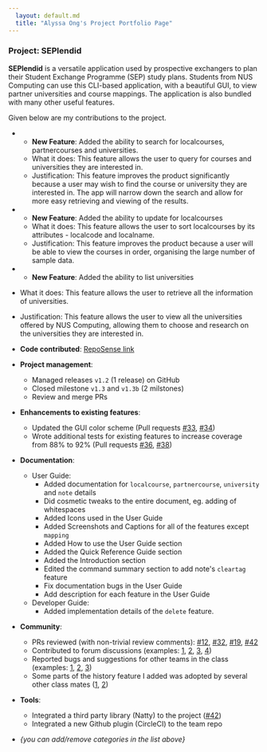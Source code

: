 ```yaml
---
  layout: default.md
  title: "Alyssa Ong's Project Portfolio Page"
---
```


### Project: SEPlendid

**SEPlendid** is a versatile application used by prospective exchangers to plan their Student Exchange Programme (SEP)
study plans. Students from NUS Computing can use this CLI-based application, with a beautiful GUI, to view partner
universities and course mappings. The application is also bundled with many other useful features.

Given below are my contributions to the project.

* * **New Feature**: Added the ability to search for localcourses, partnercourses and universities.
  * What it does: This feature allows the user to query for courses and universities they are interested in.
  * Justification: This feature improves the product significantly because a user may wish to find the course or 
    university they are interested in. The app will narrow down the search and allow for more easy retrieving and
    viewing of the results.

* * **New Feature**: Added the ability to update for localcourses
  * What it does: This feature allows the user to sort localcourses by its attributes - localcode and localname.
  * Justification: This feature improves the product because a user will be able to view the courses in order, 
    organising the large number of sample data.

* * **New Feature**: Added the ability to list universities
* What it does: This feature allows the user to retrieve all the information of universities.
* Justification: This feature allows the user to view all the universities offered by NUS Computing, allowing them to 
  choose and research on the universities they are interested in.


* **Code contributed**: [RepoSense link](https://nus-cs2103-ay2324s1.github.io/tp-dashboard/?search=alyssaongyx&breakdown=false&sort=groupTitle%20dsc&sortWithin=title&since=2023-09-22&timeframe=commit&mergegroup=&groupSelect=groupByRepos)

* **Project management**:
  * Managed releases `v1.2` (1 release) on GitHub
  * Closed milestone `v1.3` and `v1.3b` (2 milstones)
  * Review and merge PRs

* **Enhancements to existing features**:
  * Updated the GUI color scheme (Pull requests [\#33](), [\#34]())
  * Wrote additional tests for existing features to increase coverage from 88% to 92% (Pull requests [\#36](), [\#38]())

* **Documentation**:
  * User Guide:
    * Added documentation for `localcourse`, `partnercourse`, `university` and `note` details 
    * Did cosmetic tweaks to the entire document, eg. adding of whitespaces
    * Added Icons used in the User Guide
    * Added Screenshots and Captions for all of the features except `mapping`
    * Added How to use the User Guide section
    * Added the Quick Reference Guide section
    * Added the Introduction section
    * Edited the command summary section to add note's `cleartag` feature
    * Fix documentation bugs in the User Guide
    * Add description for each feature in the User Guide
  * Developer Guide:
    * Added implementation details of the `delete` feature.

* **Community**:
  * PRs reviewed (with non-trivial review comments): [\#12](), [\#32](), [\#19](), [\#42]()
  * Contributed to forum discussions (examples: [1](), [2](), [3](), [4]())
  * Reported bugs and suggestions for other teams in the class (examples: [1](), [2](), [3]())
  * Some parts of the history feature I added was adopted by several other class mates ([1](), [2]())

* **Tools**:
  * Integrated a third party library (Natty) to the project ([\#42]())
  * Integrated a new Github plugin (CircleCI) to the team repo

* _{you can add/remove categories in the list above}_
